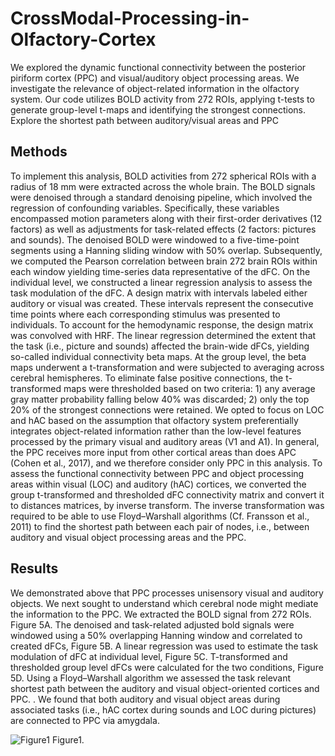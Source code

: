 # CrossModal-Processing-in-Olfactory-Cortex
 We explored the dynamic functional connectivity between the posterior piriform cortex (PPC) and visual/auditory object processing areas.  We investigate the relevance of object-related information in the olfactory system. Our code utilizes BOLD activity from 272 ROIs, applying t-tests to generate group-level t-maps and identifying the strongest connections. Explore the shortest path between auditory/visual areas and PPC

## Methods 
To implement this analysis, BOLD activities from 272 spherical ROIs with a radius of 18 mm were extracted across the whole brain. The BOLD signals were denoised through a standard denoising pipeline, which involved the regression of confounding variables. Specifically, these variables encompassed motion parameters along with their first-order derivatives (12 factors) as well as adjustments for task-related effects (2 factors: pictures and sounds). The denoised BOLD were windowed to a five-time-point segments using a Hanning sliding window with 50% overlap. Subsequently, we computed the Pearson correlation between brain 272 brain ROIs within each window yielding time-series data representative of the dFC. 
On the individual level, we constructed a linear regression analysis to assess the task modulation of the dFC. A design matrix with intervals labeled either auditory or visual was created. These intervals represent the consecutive time points where each corresponding stimulus was presented to individuals. To account for the hemodynamic response, the design matrix was convolved with HRF. The linear regression determined the extent that the task (i.e., picture and sounds) affected the brain-wide dFCs, yielding so-called individual connectivity beta maps. At the group level, the beta maps underwent a t-transformation and were subjected to averaging across cerebral hemispheres. To eliminate false positive connections, the t-transformed maps were thresholded based on two criteria: 1) any average gray matter probability falling below 40% was discarded; 2) only the top 20% of the strongest connections were retained.
We opted to focus on LOC and hAC based on the assumption that olfactory system preferentially integrates object-related information rather than the low-level features processed by the primary visual and auditory areas (V1 and A1). In general, the PPC receives more input from other cortical areas than does APC (Cohen et al., 2017), and we therefore consider only PPC in this analysis. To assess the functional connectivity between PPC and object processing areas within visual (LOC) and auditory (hAC) cortices, we converted the group t-transformed and thresholded dFC connectivity matrix and convert it to distances matrices, by inverse transform. The inverse transformation was required to be able to use  Floyd–Warshall algorithms (Cf. Fransson et al., 2011) to find the shortest path between each pair of nodes, i.e., between auditory and visual object processing areas and the PPC.

## Results 
We demonstrated above that PPC processes unisensory visual and auditory objects. We next sought to understand which cerebral node might mediate the information to the PPC. We extracted the BOLD signal from 272 ROIs. Figure 5A. The denoised and task-related adjusted bold signals were windowed using a 50% overlapping Hanning window and correlated to created dFCs, Figure 5B. A linear regression was used to estimate the task modulation of dFC at individual level, Figure 5C. T-transformed and thresholded group level dFCs were calculated for the two conditions, Figure 5D. Using a Floyd–Warshall algorithm we assessed the task relevant shortest path between the auditory and visual object-oriented cortices and PPC.  . We found that both auditory and visual object areas during associated tasks (i.e., hAC cortex during sounds and LOC during pictures) are connected to PPC via amygdala.

![Figure1](https://github.com/Behzad-Iravani/CrossModal-Processing-in-Olfactory-Cortex/assets/7909726/155521f1-a1c7-4c6d-995e-005cd66e3e7b)
Figure1. 
